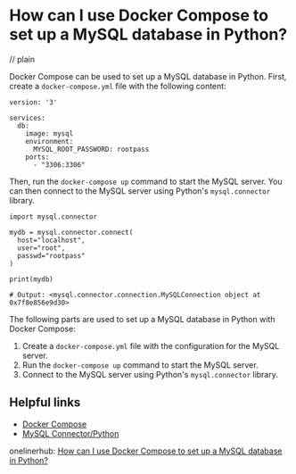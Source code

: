 # How can I use Docker Compose to set up a MySQL database in Python?
// plain

Docker Compose can be used to set up a MySQL database in Python. First, create a `docker-compose.yml` file with the following content:

```
version: '3'

services:
  db:
    image: mysql
    environment:
      MYSQL_ROOT_PASSWORD: rootpass
    ports:
      - "3306:3306"
```

Then, run the `docker-compose up` command to start the MySQL server. You can then connect to the MySQL server using Python's `mysql.connector` library.

```
import mysql.connector

mydb = mysql.connector.connect(
  host="localhost",
  user="root",
  passwd="rootpass"
)

print(mydb)

# Output: <mysql.connector.connection.MySQLConnection object at 0x7f8e856e9d30>
```

The following parts are used to set up a MySQL database in Python with Docker Compose:

1. Create a `docker-compose.yml` file with the configuration for the MySQL server.
2. Run the `docker-compose up` command to start the MySQL server.
3. Connect to the MySQL server using Python's `mysql.connector` library.

## Helpful links

- [Docker Compose](https://docs.docker.com/compose/)
- [MySQL Connector/Python](https://dev.mysql.com/doc/connector-python/en/)

onelinerhub: [How can I use Docker Compose to set up a MySQL database in Python?](https://onelinerhub.com/python-mysql/how-can-i-use-docker-compose-to-set-up-a-mysql-database-in-python)